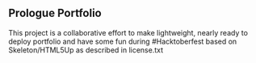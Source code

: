 ## Prologue Portfolio

This project is a collaborative effort to make lightweight, nearly ready to deploy portfolio and have some fun during #Hacktoberfest based on Skeleton/HTML5Up as described in license.txt
